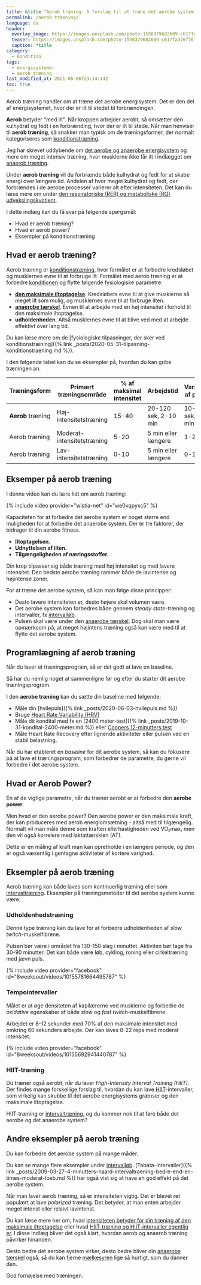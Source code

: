 ```yaml
---
title: &title "Aerob træning: 5 forslag til at træne det aerobe system 💗"
permalink: /aerob-traening/
language: da
header:
  overlay_image: https://images.unsplash.com/photo-1598379682609-c617fa376f76?ixid=MnwxMjA3fDB8MHxwaG90by1wYWdlfHx8fGVufDB8fHx8&ixlib=rb-1.2.1&auto=format&fit=crop&h=630&w=1200&q=60
  teaser: https://images.unsplash.com/photo-1598379682609-c617fa376f76?ixid=MnwxMjA3fDB8MHxwaG90by1wYWdlfHx8fGVufDB8fHx8&ixlib=rb-1.2.1&auto=format&fit=crop&h=300&w=400&q=10
  caption: *title
category:
  - Kondition
tags:
  - energisystemer
  - aerob træning
last_modified_at: 2021-06-06T23:14:14Z
toc: true
---
```


Aerob træning handler om at træne det aerobe energisystem. Det er den del af energisystemet, hvor der er ilt til stedet til forbrændingen.

**Aerob** betyder "med ilt". Når kroppen arbejder aerobt, så omsætter den kulhydrat og fedt i en forbrænding, hvor der er ilt til stede. Når man henviser til **aerob træning**, så snakker man typisk om de træningsformer, der normalt kategoriseres som [konditionstræning](/konditionstraening/).

Jeg har skrevet uddybende om [det aerobe og anaerobe energisystem](/energisystemer/) og mere om meget intensiv træning, hvor musklerne ikke får ilt i indlægget om [anaerob træning](/anaerob-traening/).

Under **aerob træning** vil du forbrænde både kulhydrat og fedt for at skabe energi over længere tid. Andelen af hvor meget kulhydrat og fedt, der forbrændes i de aerobe processer varierer alt efter intensiteten. Det kan du læse mere om under [den respiratoriske (RER) og metaboliske (RQ) udvekslingskvotient](/respiratoriske-metaboliske-udvekslingskvotient/).

I dette indlæg kan du få svar på følgende spørgsmål:

- Hvad er aerob træning?
- Hvad er aerob power?
- Eksempler på konditionstræning

## Hvad er aerob træning?

Aerob træning er [konditionstræning](/konditionstraening/), hvor formålet er at forbedre kredsløbet og musklernes evne til at forbruge ilt. Formålet med aerob træning er at forbedre [konditionen](/kondition/) og flytte følgende fysiologiske parametre:

- **[den maksimale iltoptagelse](/maksimale-iltoptagelse-vo2max/)**. Kredsløbets evne til at give musklerne så meget ilt som mulig, og musklernes evne til at forbruge ilten.
- **[anaerobe tærskel](/anaerobe-taerskel/)**. Evnen til at arbejde med en høj intensitet i forhold til den maksimale iltoptagelse.
- **udholdenheden**. Altså musklernes evne til at blive ved med at arbejde effektivt over lang tid.

Du kan læse mere om de [fysiologiske tilpasninger, der sker ved konditionstræning]({% link _posts/2020-05-31-tilpasning-konditionstraening.md %}).

I den følgende tabel kan du se eksempler på, hvordan du kan gribe træningen an:

| Træningsform        | Primært træningsområde     | % af maksimal intensitet | Arbejdstid           | Varighed af pause  |
|---------------------|----------------------------|--------------------------|----------------------|--------------------|
| **Aerob** træning   | Høj-intensitetstræning     | 15-40                    | 20-120 sek, 2-10 min | 10-60 sek, 1-6 min |
| Aerob træning       | Moderat-intensitetstræning | 5-20                     | 5 min eller længere  | 1-2 min            |
| Aerob træning       | Lav-intensitetstræning     | 0-10                     | 5 min eller længere  | 0-1 min            |

## Eksemper på aerob træning

I denne video kan du lære lidt om aerob træning:

{% include video provider="wistia-net" id="we0vqpyxc5" %}

Kapaciteten for at forbedre det aerobe system er noget større end muligheden for at forbedre det anaerobe system. Der er tre faktorer, der bidrager til din aerobe fitness.

- **Iltoptagelsen.**
- **Udnyttelsen af ilten.**
- **Tilgængeligheden af næringsstoffer.**

Din krop tilpasser sig både træning med høj intensitet og med lavere intensitet. Den bedste aerobe træning rammer både de lavintense og højintense zoner.

For at træne det aerobe system, så kan man følge disse principper:

- Desto lavere intensiteten er, desto højere skal volumen være.
- Det aerobe system kan forbedres både gennem _steady state_-træning og intervaller, fx [intervalløb](/intervallob-intervaltraening/).
- Pulsen skal være under den [anaerobe tærskel](/anaerobe-taerskel/). Dog skal man være opmærksom på, at meget højintens træning også kan være med til at flytte det aerobe system.

## Programlægning af aerob træning

Når du laver et træningsprogram, så er det godt at lave en baseline.

Så har du nemlig noget at sammenligne før og efter du starter dit aerobe træningsprogram.

I den **aerobe træning** kan du sætte din baseline med følgende:

- Måle din [hvilepuls]({% link _posts/2020-06-03-hvilepuls.md %})
- Bruge [Heart Rate Variability (HRV)](/hrv/)
- Måle dit kondital med fx en [2400 meter-test]({% link _posts/2019-10-31-kondital-2400-meter.md %}) eller [Coopers 12-minutters test](/cooper-test/)
- Måle Heart Rate Recovery efter lignende aktiviteter eller pulsen ved en stabil belastning.

Når du har etableret en _baseline_ for dit aerobe system, så kan du fokusere på at lave et træningsprogram, som forbedrer de parametre, du gerne vil forbedre i det aerobe system.

## Hvad er Aerob Power?

En af de vigtige parametre, når du træner aerobt er at forbedre den **aerobe power**.

Men hvad er den aerobe power? Den aerobe power er den maksimale kraft, der kan produceres med aerob energiomsætning - altså med til tilgængelig. Normalt vil man måle denne som kraften ellerhastigheden ved VO₂max, men den vil også korrelere med laktattærsklen (AT).

Dette er en måling af kraft man kan opretholde i en længere periode, og den er også væsentlig i gentagne aktiviteter af kortere varighed.

## Eksempler på aerob træning

Aerob træning kan både laves som kontinuerlig træning eller som [intervaltræning](/intervaltraening/). Eksempler på træningsmetoder til det aerobe system kunne være:

### Udholdenhedstræning

Denne type træning kan du lave for at forbedre udholdenheden af _slow twitch_-muskelfibrene.

Pulsen bør være i området fra 130-150 slag i minuttet. Aktiviten bør tage fra 30-90 minutter. Det kan både være løb, cykling, roning eller cirkeltræning med jævn puls.

{% include video provider="facebook" id="8weeksout/videos/10155781664495787" %}

### Tempointervaller

Målet er at øge densiteten af kapilærerne ved musklerne og forbedre de _oxidative_ egenskaber af både _slow_ og _fast twitch_-muskelfibrene.

Arbejdet er 8-12 sekunder med 70% af den maksimale intensitet med omkring 60 sekunders arbejde. Der kan laves 8-22 reps med moderat intensitet.

{% include video provider="facebook" id="8weeksout/videos/10155692941440787" %}

### HIIT-træning

Du træner også aerobt, når du laver *High-Intensity Interval Training (HIIT)*. Der findes mange forskellige forslag til, hvordan du kan lave [HIIT](/hiit/)-intervaller, som virkelig kan skubbe til det aerobe energisystems grænser og den maksimale iltoptagelse.

HIIT-træning er [intervaltræning](/intervaltraening/), og du kommer nok til at føre både det aerobe og det anaerobe system?

## Andre eksempler på aerob træning

Du kan forbedre det aerobe system på mange måder.

Du kan se mange flere eksempler under [intervalløb](/intervallob-intervaltraening/). [Tabata-intervaller]({% link _posts/2009-03-27-4-minutters-haard-intervaltraening-bedre-end-en-times-moderat-loeb.md %}) har også vist sig at have en god effekt på det aerobe system.

Når man laver aerob træning, så er intensiteten vigtig. Det er blevet ret populært at lave _polarized_ træning. Det betyder, at man enten arbejder meget intenst eller relaivt lavintenst.

Du kan læse mere her om, hvad [intensiteten betyder for din træning af den maksimale iltoptagelse](/maksimale-iltoptagelse-vo2max/) eller hvad [HIIT-træning og HIIT-intervaller egentlig er](/hiit/). I disse indlæg bliver det også klart, hvordan aerob og anaerob træning påvirker hinanden.

Desto bedre det aerobe system virker, desto bedre bliver din [anaerobe tærskel](/anaerobe-taerskel/) også, så du kan fjerne [mælkesyren](/maelkesyre-traening/) lige så hurtigt, som du danner den.

God fornøjelse med træningen.

